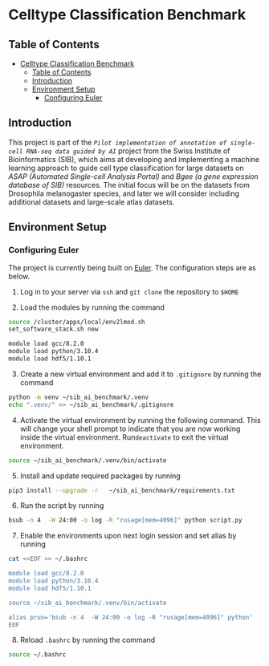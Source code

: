 # Celltype Classification Benchmark

## Table of Contents

- [Celltype Classification Benchmark](#celltype-classification-benchmark)
  - [Table of Contents](#table-of-contents)
  - [Introduction](#introduction)
  - [Environment Setup](#environment-setup)
    - [Configuring Euler](#configuring-euler)

## Introduction

 This project is part of the *`Pilot implementation of annotation of single-cell RNA-seq data guided by AI`* project from the Swiss Institute of Bioinformatics (SIB), which aims at developing and implementing a machine learning approach to guide cell type classification for large datasets on *ASAP (Automated Single-cell Analysis Portal)* and *Bgee (a gene expression database of SIB)* resources. The initial focus will be on the datasets from Drosophila melanogaster species, and later we will consider including additional datasets and large-scale atlas datasets.

## Environment Setup

### Configuring Euler

The project is currently being built on [Euler](https://scicomp.ethz.ch/wiki/Euler). The configuration steps are as below.

1. Log in to your server via `ssh` and `git clone` the repository to `$HOME`

2. Load the  modules by running the command

```bash
source /cluster/apps/local/env2lmod.sh
set_software_stack.sh new

module load gcc/8.2.0 
module load python/3.10.4
module load hdf5/1.10.1
```

3. Create a new virtual environment and add it to `.gitignore` by running the command

```bash
python -m venv ~/sib_ai_benchmark/.venv
echo ".venv/" >> ~/sib_ai_benchmark/.gitignore
```

4. Activate the virtual environment by running the following command. This will change your shell prompt to indicate that you are now working inside the virtual environment. Run`deactivate`  to exit the virtual environment.

```bash
source ~/sib_ai_benchmark/.venv/bin/activate
```

5. Install and update required packages by running

```bash
pip3 install --upgrade -r   ~/sib_ai_benchmark/requirements.txt
```

6. Run the script by running
  
```bash
bsub -n 4  -W 24:00 -o log -R "rusage[mem=4096]" python script.py
```

7. Enable the environments upon next login session and set alias by running

```bash
cat <<EOF >> ~/.bashrc

module load gcc/8.2.0 
module load python/3.10.4
module load hdf5/1.10.1

source ~/sib_ai_benchmark/.venv/bin/activate

alias prun='bsub -n 4  -W 24:00 -o log -R "rusage[mem=4096]" python'
EOF
```

8. Reload  `.bashrc`  by running the command

```bash
source ~/.bashrc
```
